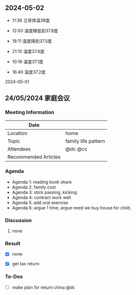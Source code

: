 ## 2024-05-02
- 11:36 立哥体温38度
- 12:00 温度降低到37.8度
- 18:11 温度降到37.5度

- 21:10 温度37.8度
- 10:16 温度37.1度
- 16:40 温度37.2度

2024-05-01 


## 24/05/2024 家庭会议
### Meeting Information
| Date                 |                                        |
| ---                  | ---                                    |
| Location             | home                                   |
| Topic                | family life pattern                    |
| Attendees            | @dc @cc                                |
| Recommended Articles |                                        |


### Agenda
- Agenda 1: reading book share
- Agenda 2: family cost
- Agenda 3: stick passing, kicking
- Agenda 4: contract work well
- Agenda 5: add oral exercise
- Agenda 6: argue 1 time, argue need we buy house for child.

### Discussion
1. none

### Result
- [x] none
- [x] get tax return


### To-Dos
- [ ] make plan for return china @dc
